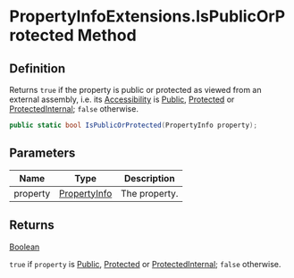 # PropertyInfoExtensions.IsPublicOrProtected Method
## Definition

Returns `true` if the property is public or protected as viewed from an external assembly, i.e. its [Accessibility](MrKWatkins.Reflection.Accessibility.md) is [Public](MrKWatkins.Reflection.Accessibility.md#fields), [Protected](MrKWatkins.Reflection.Accessibility.md#fields) or [ProtectedInternal](MrKWatkins.Reflection.Accessibility.md#fields); `false` otherwise.

```c#
public static bool IsPublicOrProtected(PropertyInfo property);
```

## Parameters

| Name | Type | Description |
| ---- | ---- | ----------- |
| property | [PropertyInfo](https://learn.microsoft.com/en-gb/dotnet/api/System.Reflection.PropertyInfo) | The property. |

## Returns

[Boolean](https://learn.microsoft.com/en-gb/dotnet/api/System.Boolean)

`true` if `property` is [Public](MrKWatkins.Reflection.Accessibility.md#fields), [Protected](MrKWatkins.Reflection.Accessibility.md#fields) or [ProtectedInternal](MrKWatkins.Reflection.Accessibility.md#fields); `false` otherwise.
